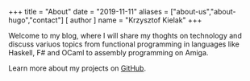 +++
title = "About"
date = "2019-11-11"
aliases = ["about-us","about-hugo","contact"]
[ author ]
  name = "Krzysztof Kielak"
+++

Welcome to my blog, where I will share my thoghts on technology and discuss variuos topics from functional programming in languages like Haskell, F# and OCaml to assembly programming on Amiga.

Learn more about my projects on [GitHub](https://github.com/appblue).
